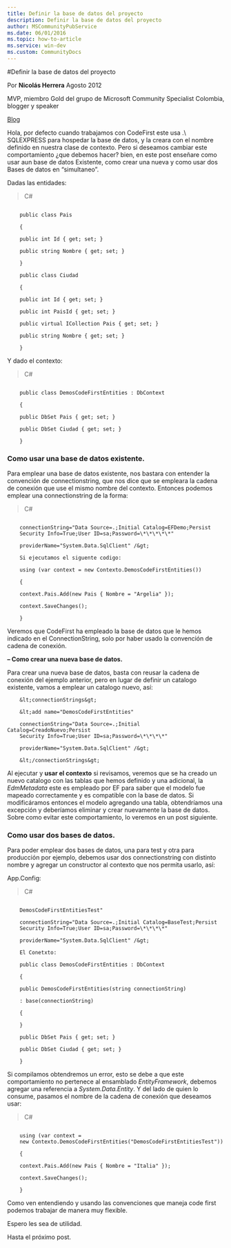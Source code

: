 ```yaml
---
title: Definir la base de datos del proyecto
description: Definir la base de datos del proyecto
author: MSCommunityPubService
ms.date: 06/01/2016
ms.topic: how-to-article
ms.service: win-dev
ms.custom: CommunityDocs
---
```


  



#Definir la base de datos del proyecto
  
  
Por **Nicolás Herrera**                                                                             Agosto 2012
                                                                                              
MVP, miembro Gold del grupo de Microsoft Community Specialist Colombia, blogger y speaker   
 
[Blog](http://nicolocodev.com/)
 
Hola, por defecto cuando trabajamos con CodeFirst este usa .\\
SQLEXPRESS para hospedar la base de datos, y la creara con el nombre
definido en nuestra clase de contexto. Pero si deseamos cambiar este
comportamiento ¿que debemos hacer? bien, en este post enseñare como usar
aun base de datos Existente, como crear una nueva y como usar dos Bases
de datos en “simultaneo”.

Dadas las entidades:

>C\#

```

    public class Pais

    {

    public int Id { get; set; }

    public string Nombre { get; set; }

    }

    public class Ciudad

    {

    public int Id { get; set; }

    public int PaisId { get; set; }

    public virtual ICollection Pais { get; set; }

    public string Nombre { get; set; }

    }

```

Y dado el contexto:



>C\#

```

    public class DemosCodeFirstEntities : DbContext

    {

    public DbSet Pais { get; set; }

    public DbSet Ciudad { get; set; }

    }

```  

### Como usar una base de datos existente.

Para emplear una base de datos existente, nos bastara con entender la
convención de connectionstring, que nos dice que se empleara la cadena
de conexión que use el mismo nombre del contexto. Entonces podemos
emplear una connectionstring de la forma:

>C\#

```

    connectionString="Data Source=.;Initial Catalog=EFDemo;Persist
    Security Info=True;User ID=sa;Password=\*\*\*\*\*"

    providerName="System.Data.SqlClient" /&gt;

    Si ejecutamos el siguente codigo:

    using (var context = new Contexto.DemosCodeFirstEntities())

    {

    context.Pais.Add(new Pais { Nombre = "Argelia" });

    context.SaveChanges();

    }

```

Veremos que CodeFirst ha empleado la base de datos que le hemos indicado
en el ConnectionString, solo por haber usado la convención de cadena de
conexión.

**– Como crear una nueva base de datos.**

Para crear una nueva base de datos, basta con reusar la cadena de
conexión del ejemplo anterior, pero en lugar de definir un catalogo
existente, vamos a emplear un catalogo nuevo, así:


```
    &lt;connectionStrings&gt;

    &lt;add name="DemosCodeFirstEntities"

    connectionString="Data Source=.;Initial Catalog=CreadoNuevo;Persist
    Security Info=True;User ID=sa;Password=\*\*\*\*"

    providerName="System.Data.SqlClient" /&gt;

    &lt;/connectionStrings&gt;

```

Al ejecutar y **usar el contexto** si revisamos, veremos que se ha
creado un nuevo catalogo con las tablas que hemos definido y una
adicional, la *EdmMetadata* este es empleado por EF para saber que el
modelo fue mapeado correctamente y es compatible con la base de datos.
Si modificáramos entonces el modelo agregando una tabla, obtendríamos
una excepción y deberíamos eliminar y crear nuevamente la base de datos.
Sobre como evitar este comportamiento, lo veremos en un post siguiente.

### Como usar dos bases de datos.

Para poder emplear dos bases de datos, una para test y otra para
producción por ejemplo, debemos usar dos connectionstring con distinto
nombre y agregar un constructor al contexto que nos permita usarlo, así:

App.Config:

>C\#

```

    DemosCodeFirstEntitiesTest"

    connectionString="Data Source=.;Initial Catalog=BaseTest;Persist
    Security Info=True;User ID=sa;Password=\*\*\*\*"

    providerName="System.Data.SqlClient" /&gt;

    El Conetxto:

    public class DemosCodeFirstEntities : DbContext

    {

    public DemosCodeFirstEntities(string connectionString)

    : base(connectionString)

    {

    }

    public DbSet Pais { get; set; }

    public DbSet Ciudad { get; set; }

    }

``` 

Si compilamos obtendremos un error, esto se debe a que este
comportamiento no pertenece al ensamblado *EntityFramework*, debemos
agregar una referencia a *System.Data.Entity*. Y del lado de quien lo
consume, pasamos el nombre de la cadena de conexión que deseamos usar:

>C\#

```

    using (var context =
    new Contexto.DemosCodeFirstEntities("DemosCodeFirstEntitiesTest"))

    {

    context.Pais.Add(new Pais { Nombre = "Italia" });

    context.SaveChanges();

    }

``` 

Como ven entendiendo y usando las convenciones que maneja code first
podemos trabajar de manera muy flexible.

Espero les sea de utilidad.

Hasta el próximo post.


